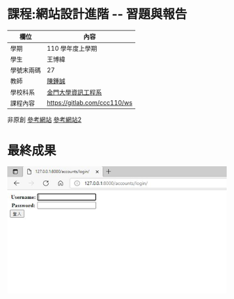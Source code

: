 # 課程:網站設計進階 -- 習題與報告

欄位 | 內容
-----|--------
學期 | 110 學年度上學期
學生 |  王博緯
學號末兩碼 | 27
教師 | [陳鍾誠](https://www.nqu.edu.tw/educsie/index.php?act=blog&code=list&ids=4)
學校科系 | [金門大學資訊工程系](https://www.nqu.edu.tw/educsie/index.php)
課程內容 | https://gitlab.com/ccc110/ws


非原創
[參考網站](https://developer.mozilla.org/zh-TW/docs/Learn/Server-side/Django/Tutorial_local_library_website)
[參考網站2](https://github.com/twtrubiks/django_social_login_tutorial)  

# 最終成果
![image](https://github.com/sleepy9487/web-final/blob/master/images/1.JPG)

